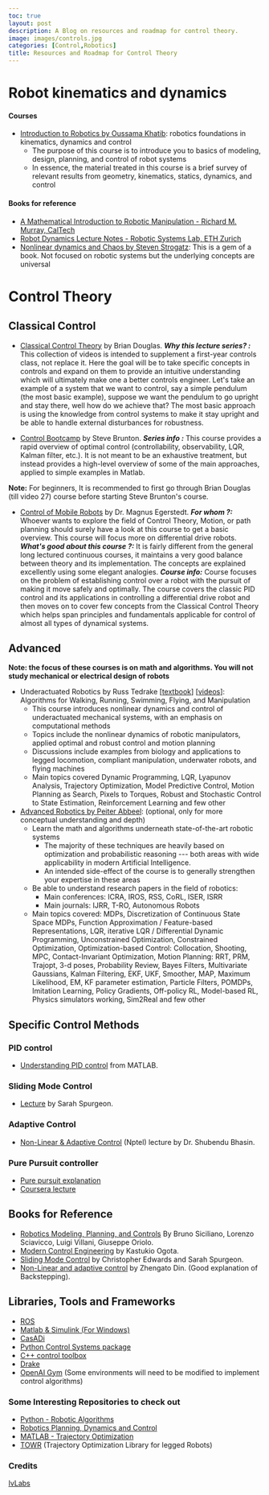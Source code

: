 ```yaml
---
toc: true
layout: post
description: A Blog on resources and roadmap for control theory.
image: images/controls.jpg
categories: [Control,Robotics]
title: Resources and Roadmap for Control Theory
---
```


# Robot kinematics and dynamics

#### Courses
* [Introduction to Robotics by Oussama Khatib](https://see.stanford.edu/Course/CS223A): robotics foundations in kinematics, dynamics and control
  + The purpose of this course is to introduce you to basics of modeling, design, planning, and control of robot systems
  + In essence, the material treated in this course is a brief survey of relevant results from geometry, kinematics, statics, dynamics, and control

#### Books for reference
* [A Mathematical Introduction to Robotic Manipulation - Richard M. Murray, CalTech](https://www.cds.caltech.edu/~murray/books/MLS/pdf/mls94-complete.pdf)
* [Robot Dynamics Lecture Notes - Robotic Systems Lab, ETH Zurich](https://ethz.ch/content/dam/ethz/special-interest/mavt/robotics-n-intelligent-systems/rsl-dam/documents/RobotDynamics2017/RD_HS2017script.pdf)
* [Nonlinear dynamics and Chaos by Steven Strogatz](https://g.co/kgs/6azKcp): This is a gem of a book. Not focused on robotic systems but the underlying concepts are universal

# Control Theory
## Classical Control

* [Classical Control Theory](https://www.youtube.com/watch?v=oBc_BHxw78s&list=PLUMWjy5jgHK1NC52DXXrriwihVrYZKqjk) by Brian Douglas.
  **_Why this lecture series? :_**
This collection of videos is intended to supplement a first-year controls class, not replace it. Here the goal will be to take specific concepts in controls and expand on them to provide an intuitive understanding which will ultimately make one a better controls engineer.
Let's take an example of a system that we want to control, say a simple pendulum (the most basic example), suppose we want the pendulum to go upright and stay there, well how do we achieve that? The most basic approach is using the knowledge from control systems to make it stay upright and be able to handle external disturbances for robustness.

* [Control Bootcamp](https://www.youtube.com/playlist?list=PLMrJAkhIeNNR20Mz-VpzgfQs5zrYi085m) by Steve Brunton.
  **_Series info :_** This course provides a rapid overview of optimal control (controllability, observability, LQR, Kalman filter, etc.).  It is not meant to be an exhaustive treatment, but instead provides a high-level overview of some of the main approaches, applied to simple examples in Matlab.
  
**Note:**
For beginners, It is recommended to first go through Brian Douglas (till video 27) course before starting Steve Brunton's course.

* [Control of Mobile Robots](https://www.coursera.org/learn/mobile-robot/home/welcome) by Dr. Magnus Egerstedt.
  **_For whom ?:_** Whoever wants to explore the field of Control Theory, Motion, or path planning should surely have a look at this course to get a basic overview. This course will focus more on differential drive robots.
**_What's good about this course ?:_** It is fairly different from the general long lectured continuous courses, it maintains a very good balance between theory and its implementation. The concepts are explained excellently using some elegant analogies.
**_Course info:_** Course focuses on the problem of establishing control over a robot with the pursuit of making it move safely and optimally. The course covers the classic PID control and its applications in controlling a differential drive robot and then moves on to cover few concepts from the Classical Control Theory which helps span principles and fundamentals applicable for control of almost all types of dynamical systems.

## Advanced
**Note: the focus of these courses is on math and algorithms. You will not study mechanical or electrical design of robots**

* Underactuated Robotics by Russ Tedrake [[textbook](http://underactuated.csail.mit.edu/)] [[videos](https://www.youtube.com/channel/UChfUOAhz7ynELF-s_1LPpWg/playlists)]: Algorithms for Walking, Running, Swimming, Flying, and Manipulation 
  + This course introduces nonlinear dynamics and control of underactuated mechanical systems, with an emphasis on computational methods 
  + Topics include the nonlinear dynamics of robotic manipulators, applied optimal and robust control and motion planning 
  + Discussions include examples from biology and applications to legged locomotion, compliant manipulation, underwater robots, and flying machines
  + Main topics covered Dynamic Programming, LQR, Lyapunov Analysis, Trajectory Optimization, Model Predictive Control, Motion Planning as Search, Pixels to Torques, Robust and Stochastic Control to State Estimation, Reinforcement Learning and few other
* [Advanced Robotics by Peiter Abbeel](https://people.eecs.berkeley.edu/~pabbeel/cs287-fa19/): (optional, only for more conceptual understanding and depth) 
  + Learn the math and algorithms underneath state-of-the-art robotic systems
    - The majority of these techniques are heavily based on optimization and probabilistic reasoning --- both areas with wide applicability in modern Artificial Intelligence. 
    - An intended side-effect of the course is to generally strengthen your expertise in these areas
  + Be able to understand research papers in the field of robotics:
    - Main conferences: ICRA, IROS, RSS, CoRL, ISER, ISRR
    - Main journals: IJRR, T-RO, Autonomous Robots
  + Main topics covered: MDPs, Discretization of Continuous State Space MDPs, Function Approximation / Feature-based Representations, LQR, iterative LQR / Differential Dynamic Programming, Unconstrained Optimization, Constrained Optimization, Optimization-based Control: Collocation, Shooting, MPC, Contact-Invariant Optimization, Motion Planning: RRT, PRM, Trajopt, 3-d poses, Probability Review, Bayes Filters, Multivariate Gaussians, Kalman Filtering, EKF, UKF, Smoother, MAP, Maximum Likelihood, EM, KF parameter estimation, Particle Filters, POMDPs, Imitation Learning, Policy Gradients, Off-policy RL, Model-based RL, Physics simulators working, Sim2Real and few other

## Specific Control Methods

### PID control

* [Understanding PID control](https://www.youtube.com/watch?v=wkfEZmsQqiA&list=PLn8PRpmsu08pQBgjxYFXSsODEF3Jqmm-y) from MATLAB.

### Sliding Mode Control

* [Lecture](https://www.youtube.com/watch?v=v2CNRxG081w&list=PLJmxjP-2T4kthW4VjZn033DYF7Kp_ndt3) by Sarah Spurgeon.
 
### Adaptive Control

* [Non-Linear & Adaptive Control](https://nptel.ac.in/courses/108/102/108102113/) (Nptel) lecture by Dr. Shubendu Bhasin.

### Pure Pursuit controller

* [Pure pursuit explanation](https://www.ri.cmu.edu/pub_files/pub3/coulter_r_craig_1992_1/coulter_r_craig_1992_1.pdf)
* [Coursera lecture](https://www.coursera.org/lecture/intro-self-driving-cars/lesson-2-geometric-lateral-control-pure-pursuit-44N7x)


## Books for Reference

* [Robotics Modeling, Planning, and Controls](https://books.google.co.in/books/about/Robotics.html?id=VsTOQOnQjCAC&printsec=frontcover&source=kp_read_button&redir_esc=y#v=onepage&q&f=false) By Bruno Siciliano, Lorenzo Sciavicco, Luigi Villani, Giuseppe Oriolo. 
* [Modern Control Engineering](http://sharif.edu/~salarieh/Downloads/Modern%20Control%20Engineering%205th%20Edition.pdf) by Kastukio Ogota.
* [Sliding Mode Control](https://books.google.co.in/books?hl=en&lr=&id=8U1ZDwAAQBAJ&oi=fnd&pg=PP1&dq=sarah+spurgeon+sliding+mode+control&ots=IwTbn51TCr&sig=1jw8ajRiCB2PQLp1iY7kHT6bAsk#v=onepage&q=sarah%20spurgeon%he20sliding%20mode%20control&f=false) by Christopher Edwards and Sarah Spurgeon.
* [Non-Linear and adaptive control](https://books.google.co.in/books/about/Nonlinear_and_Adaptive_Control_Systems.html?id=fygdICP0g0kC&redir_esc=y) by Zhengato Din. (Good explanation of Backstepping).


## Libraries, Tools and Frameworks

* [ROS](https://www.ros.org/)
* [Matlab & Simulink (For Windows)](https://in.mathworks.com/)
* [CasADi](https://web.casadi.org/)
* [Python Control Systems package](https://python-control.readthedocs.io/en/0.8.3/)
* [C++ control toolbox](https://github.com/ethz-adrl/control-toolbox)
* [Drake](https://drake.mit.edu/)
* [OpenAI Gym](http://gym.openai.com/) (Some environments will need to be modified to implement control algorithms)


### Some Interesting Repositories to check out

* [Python - Robotic Algorithms](https://github.com/AtsushiSakai/PythonRobotics)
* [Robotics Planning, Dynamics and Control](https://github.com/YashBansod/Robotics-Planning-Dynamics-and-Control)
* [MATLAB - Trajectory Optimization](https://github.com/MatthewPeterKelly/OptimTraj)
* [TOWR](https://github.com/ethz-adrl/towr) (Trajectory Optimization Library for legged Robots)

### Credits
[IvLabs](https://ivlabs.github.io/resources/)
